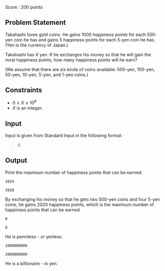 Score : $200$ points

## Problem Statement

Takahashi loves gold coins. He gains $1000$ *happiness points* for each $500$-yen coin he has and gains $5$ happiness points for each $5$-yen coin he has. (Yen is the currency of Japan.)

Takahashi has $X$ yen. If he exchanges his money so that he will gain the most happiness points, how many happiness points will he earn?

(We assume that there are six kinds of coins available: $500$-yen, $100$-yen, $50$-yen, $10$-yen, $5$-yen, and $1$-yen coins.)

## Constraints

- $0 \leq X \leq 10^9$
- $X$ is an integer.

## Input

Input is given from Standard Input in the following format:

> $X$

## Output

Print the maximum number of happiness points that can be earned.

```input1
1024
```

```output1
2020
```

By exchanging his money so that he gets two $500$-yen coins and four $5$-yen coins, he gains $2020$ happiness points, which is the maximum number of happiness points that can be earned.

```input2
0
```

```output2
0
```

He is penniless - or yenless.

```input3
1000000000
```

```output3
2000000000
```

He is a billionaire - in yen.